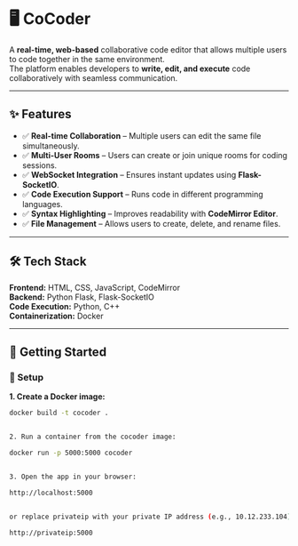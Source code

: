 # 🖥️ CoCoder

A **real-time, web-based** collaborative code editor that allows multiple users to code together in the same environment.  
The platform enables developers to **write, edit, and execute** code collaboratively with seamless communication.

---

## ✨ Features
- ✅ **Real-time Collaboration** – Multiple users can edit the same file simultaneously.
- ✅ **Multi-User Rooms** – Users can create or join unique rooms for coding sessions.
- ✅ **WebSocket Integration** – Ensures instant updates using **Flask-SocketIO**.
- ✅ **Code Execution Support** – Runs code in different programming languages.
- ✅ **Syntax Highlighting** – Improves readability with **CodeMirror Editor**.
- ✅ **File Management** – Allows users to create, delete, and rename files.

---

## 🛠 Tech Stack
**Frontend:** HTML, CSS, JavaScript, CodeMirror  
**Backend:** Python Flask, Flask-SocketIO  
**Code Execution:** Python, C++  
**Containerization:** Docker

---

## 🚀 Getting Started

### 🔹 Setup

**1. Create a Docker image:**
```bash
docker build -t cocoder .


2. Run a container from the cocoder image:

docker run -p 5000:5000 cocoder


3. Open the app in your browser:

http://localhost:5000


or replace privateip with your private IP address (e.g., 10.12.233.104):

http://privateip:5000
